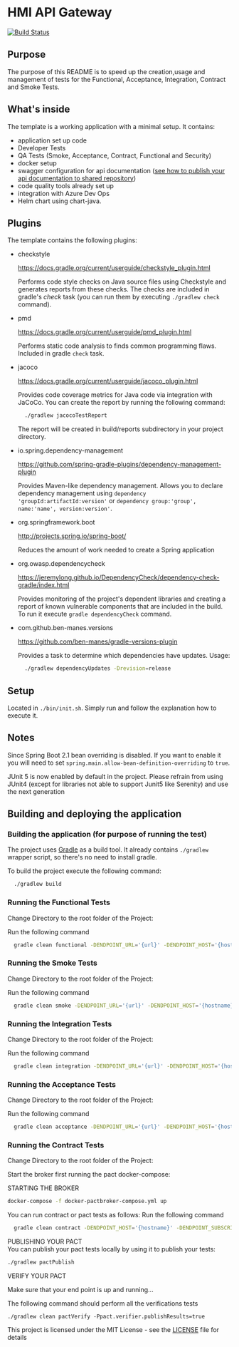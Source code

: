 # HMI API Gateway

[![Build Status](https://dev.azure.com/hmcts/Shared%20Services/_apis/build/status/hmcts.hmi-api-gateway-fh?branchName=HMIS-152_SANDBOX_CI%2FCD_Pipeline)](https://dev.azure.com/hmcts/Shared%20Services/_build/latest?definitionId=356&branchName=HMIS-152_SANDBOX_CI%2FCD_Pipeline)

## Purpose

The purpose of this README is to speed up the creation,usage and management of tests for the Functional,
Acceptance, Integration, Contract and Smoke Tests.

## What's inside

The template is a working application with a minimal setup. It contains:
 * application set up code
 * Developer Tests
 * QA Tests (Smoke, Acceptance, Contract, Functional and Security)
 * docker setup
 * swagger configuration for api documentation ([see how to publish your api documentation to shared repository](https://github.com/hmcts/reform-api-docs#publish-swagger-docs))
 * code quality tools already set up
 * integration with Azure Dev Ops
 * Helm chart using chart-java.


## Plugins

The template contains the following plugins:

  * checkstyle

    https://docs.gradle.org/current/userguide/checkstyle_plugin.html

    Performs code style checks on Java source files using Checkstyle and generates reports from these checks.
    The checks are included in gradle's *check* task (you can run them by executing `./gradlew check` command).

  * pmd

    https://docs.gradle.org/current/userguide/pmd_plugin.html

    Performs static code analysis to finds common programming flaws. Included in gradle `check` task.


  * jacoco

    https://docs.gradle.org/current/userguide/jacoco_plugin.html

    Provides code coverage metrics for Java code via integration with JaCoCo.
    You can create the report by running the following command:

    ```bash
      ./gradlew jacocoTestReport
    ```

    The report will be created in build/reports subdirectory in your project directory.

  * io.spring.dependency-management

    https://github.com/spring-gradle-plugins/dependency-management-plugin

    Provides Maven-like dependency management. Allows you to declare dependency management
    using `dependency 'groupId:artifactId:version'`
    or `dependency group:'group', name:'name', version:version'`.

  * org.springframework.boot

    http://projects.spring.io/spring-boot/

    Reduces the amount of work needed to create a Spring application

  * org.owasp.dependencycheck

    https://jeremylong.github.io/DependencyCheck/dependency-check-gradle/index.html

    Provides monitoring of the project's dependent libraries and creating a report
    of known vulnerable components that are included in the build. To run it
    execute `gradle dependencyCheck` command.

  * com.github.ben-manes.versions

    https://github.com/ben-manes/gradle-versions-plugin

    Provides a task to determine which dependencies have updates. Usage:

    ```bash
      ./gradlew dependencyUpdates -Drevision=release
    ```

## Setup

Located in `./bin/init.sh`. Simply run and follow the explanation how to execute it.

## Notes

Since Spring Boot 2.1 bean overriding is disabled. If you want to enable it you will need to set `spring.main.allow-bean-definition-overriding` to `true`.

JUnit 5 is now enabled by default in the project. Please refrain from using JUnit4
(except for libraries not able to support Junit5 like Serenity) 
and use the next generation

## Building and deploying the application

### Building the application (for purpose of running the test)

The project uses [Gradle](https://gradle.org) as a build tool. It already contains
`./gradlew` wrapper script, so there's no need to install gradle.

To build the project execute the following command:

```bash
  ./gradlew build
```

### Running the Functional Tests

Change Directory to the root folder of the Project:

Run the following command

```bash
  gradle clean functional -DENDPOINT_URL='{url}' -DENDPOINT_HOST='{hostname}' -DENDPOINT_SUBSCRIPTION_KEY={subscriptonKey}
```

### Running the Smoke Tests

Change Directory to the root folder of the Project:

Run the following command

```bash
  gradle clean smoke -DENDPOINT_URL='{url}' -DENDPOINT_HOST='{hostname}' -DENDPOINT_SUBSCRIPTION_KEY={subscriptonKey}
```

### Running the Integration Tests

Change Directory to the root folder of the Project:

Run the following command

```bash
  gradle clean integration -DENDPOINT_URL='{url}' -DENDPOINT_HOST='{hostname}' -DENDPOINT_SUBSCRIPTION_KEY={subscriptonKey}
```
### Running the Acceptance Tests

Change Directory to the root folder of the Project:

Run the following command

```bash
  gradle clean acceptance -DENDPOINT_URL='{url}' -DENDPOINT_HOST='{hostname}' -DENDPOINT_SUBSCRIPTION_KEY={subscriptonKey}
```

### Running the Contract Tests

Change Directory to the root folder of the Project:

Start the broker first running the pact docker-compose: 

STARTING THE BROKER
```bash
docker-compose -f docker-pactbroker-compose.yml up
```

You can run contract or pact tests as follows:
Run the following command

```bash
  gradle clean contract -DENDPOINT_HOST='{hostname}' -DENDPOINT_SUBSCRIPTION_KEY={subscriptonKey}
```

PUBLISHING YOUR PACT    
You can publish your pact tests locally by using it to publish your tests:

```bash
./gradlew pactPublish
```

VERIFY YOUR PACT

Make sure that your end point is up and running...

The following command should perform all the verifications tests

```
./gradlew clean pactVerify -Ppact.verifier.publishResults=true
```

This project is licensed under the MIT License - see the [LICENSE](LICENSE) file for details

